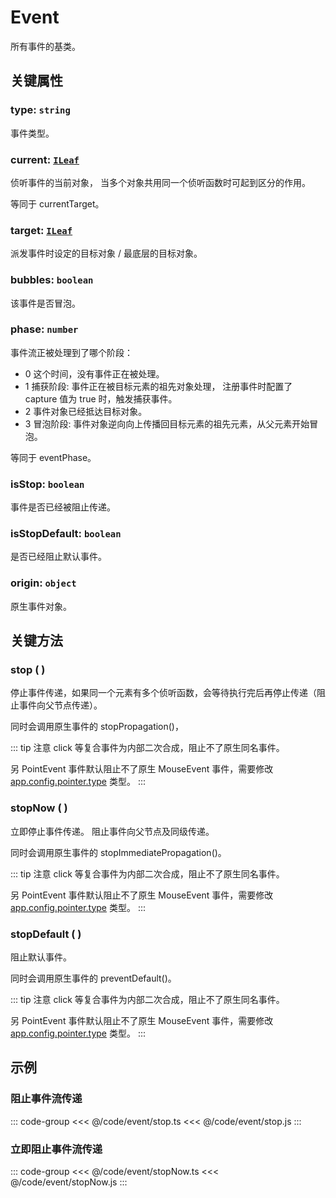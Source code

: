 # Event

所有事件的基类。

## 关键属性

### type: `string`

事件类型。

### current: [`ILeaf`](/api/interfaces/ILeaf.md)

侦听事件的当前对象， 当多个对象共用同一个侦听函数时可起到区分的作用。

等同于 currentTarget。

### target: [`ILeaf`](/api/interfaces/ILeaf.md)

派发事件时设定的目标对象 / 最底层的目标对象。

### bubbles: `boolean`

该事件是否冒泡。

### phase: `number`

事件流正被处理到了哪个阶段：

- 0 这个时间，没有事件正在被处理。
- 1 捕获阶段: 事件正在被目标元素的祖先对象处理， 注册事件时配置了 capture 值为 true 时，触发捕获事件。
- 2 事件对象已经抵达目标对象。
- 3 冒泡阶段: 事件对象逆向向上传播回目标元素的祖先元素，从父元素开始冒泡。

等同于 eventPhase。

### isStop: `boolean`

事件是否已经被阻止传递。

### isStopDefault: `boolean`

是否已经阻止默认事件。

### origin: `object`

原生事件对象。

## 关键方法

### stop ( )

停止事件传递，如果同一个元素有多个侦听函数，会等待执行完后再停止传递（阻止事件向父节点传递）。

同时会调用原生事件的 stopPropagation()，

::: tip 注意
click 等复合事件为内部二次合成，阻止不了原生同名事件。

另 PointEvent 事件默认阻止不了原生 MouseEvent 事件，需要修改 [app.config.pointer.type](/reference/config/app/pointer.md#pointer-type-mouse-pointer-touch) 类型。
:::

### stopNow ( )

立即停止事件传递。 阻止事件向父节点及同级传递。

同时会调用原生事件的 stopImmediatePropagation()。

::: tip 注意
click 等复合事件为内部二次合成，阻止不了原生同名事件。

另 PointEvent 事件默认阻止不了原生 MouseEvent 事件，需要修改 [app.config.pointer.type](/reference/config/app/pointer.md#pointer-type-mouse-pointer-touch) 类型。
:::

### stopDefault ( )

阻止默认事件。

同时会调用原生事件的 preventDefault()。

::: tip 注意
click 等复合事件为内部二次合成，阻止不了原生同名事件。

另 PointEvent 事件默认阻止不了原生 MouseEvent 事件，需要修改 [app.config.pointer.type](/reference/config/app/pointer.md#pointer-type-mouse-pointer-touch) 类型。
:::

<!--
## API

### [Event](/api/classes/Event.md) -->

## 示例

### 阻止事件流传递

::: code-group
<<< @/code/event/stop.ts
<<< @/code/event/stop.js
:::

### 立即阻止事件流传递

::: code-group
<<< @/code/event/stopNow.ts
<<< @/code/event/stopNow.js
:::
